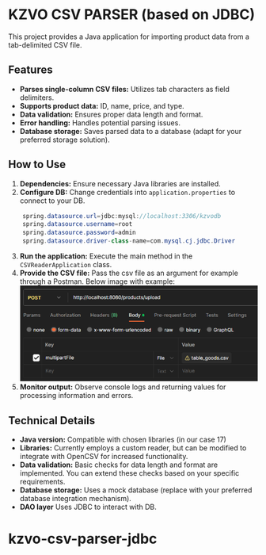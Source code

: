 # KZVO CSV PARSER (based on JDBC)

This project provides a Java application for importing product data from a tab-delimited CSV file.

## Features

* **Parses single-column CSV files:** Utilizes tab characters as field delimiters.
* **Supports product data:** ID, name, price, and type.
* **Data validation:** Ensures proper data length and format.
* **Error handling:** Handles potential parsing issues.
* **Database storage:** Saves parsed data to a database (adapt for your preferred storage solution).

## How to Use

1. **Dependencies:** Ensure necessary Java libraries are installed.
2. **Configure DB:** Change credentials into `application.properties` to connect to your DB.
````java
    spring.datasource.url=jdbc:mysql://localhost:3306/kzvodb
    spring.datasource.username=root
    spring.datasource.password=admin
    spring.datasource.driver-class-name=com.mysql.cj.jdbc.Driver
````
3. **Run the application:** Execute the main method in the `CSVReaderApplication` class.
4. **Provide the CSV file:** Pass the csv file as an argument for example through a Postman.
Below image with example:
![img.png](Screenshot_1.png)
5. **Monitor output:** Observe console logs and returning values for processing information and errors.

## Technical Details

* **Java version:** Compatible with chosen libraries (in our case 17)
* **Libraries:** Currently employs a custom reader, but can be modified to integrate with OpenCSV for increased functionality.
* **Data validation:** Basic checks for data length and format are implemented. You can extend these checks based on your specific requirements.
* **Database storage:** Uses a mock database (replace with your preferred database integration mechanism).
* **DAO layer** Uses JDBC to interact with DB.


# kzvo-csv-parser-jdbc

